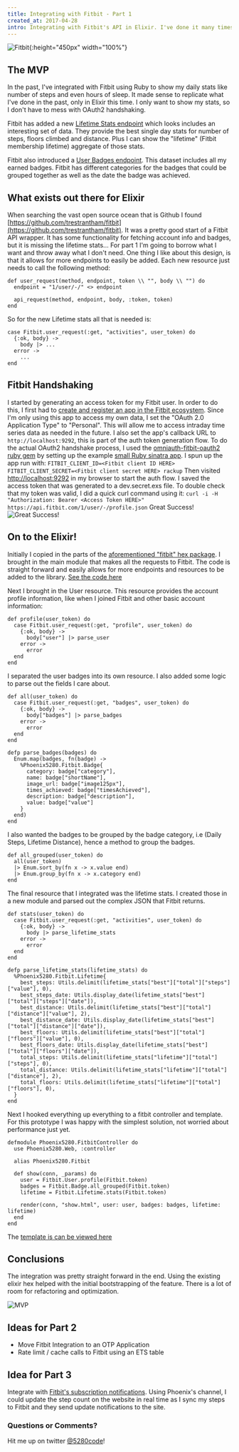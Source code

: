 ```yaml
---
title: Integrating with Fitbit - Part 1
created_at: 2017-04-28
intro: Integrating with Fitbit's API in Elixir. I've done it many times in ruby, node, and go. Time for a new language!
---
```


![Fitbit](https://s2.q4cdn.com/857130097/files/doc_downloads/Alta/Product/Fitbit-Family.jpg){:height="450px" width="100%"}

## The MVP
In the past, I've integrated with Fitbit using Ruby to show my daily stats like
number of steps and even hours of sleep. It made sense to replicate what I've
done in the past, only in Elixir this time. I only want to show my stats, so I
don't have to mess with OAuth2 handshaking.

Fitbit has added a new
[Lifetime Stats endpoint](https://dev.fitbit.com/docs/activity/#get-lifetime-stats)
which looks includes an interesting set of data. They provide the best single
day stats for number of steps, floors climbed and distance. Plus I can show the
"lifetime" (Fitbit membership lifetime) aggregate of those stats.

Fitbit also introduced a
[User Badges endpoint](https://dev.fitbit.com/docs/user/#get-badges). This
dataset includes all my earned badges.  Fitbit has different categories for the
badges that could be grouped together as well as the date the badge was
achieved.

## What exists out there for Elixir
When searching the vast open source ocean that is Github I found
[https://github.com/trestrantham/fitbit](https://github.com/trestrantham/fitbit).
It was a pretty good start of a Fitbit API wrapper. It has some functionality
for fetching account info and badges, but it is missing the lifetime stats...
For part 1 I'm going to borrow what I want and throw away what I don't need. One
thing I like about this design, is that it allows for more endpoints to easily
be added. Each new resource just needs to call the following method:

```
def user_request(method, endpoint, token \\ "", body \\ "") do
  endpoint = "1/user/-/" <> endpoint

  api_request(method, endpoint, body, :token, token)
end
```
So for the new Lifetime stats all that is needed is:
```
case Fitbit.user_request(:get, "activities", user_token) do
  {:ok, body} ->
    body |> ...
  error ->
    ...
end
```

## Fitbit Handshaking
I started by generating an access token for my Fitbit user. In order to do this,
I first had to [create and register an app in the Fitbit ecosystem](https://dev.fitbit.com/apps/new).
Since I'm only using this app to access my own data, I set the "OAuth 2.0
Application Type" to "Personal". This will allow me to access intraday time
series data as needed in the future. I also set the app's callback URL to
`http://localhost:9292`, this is part of the auth token generation flow.  To do
the actual OAuth2 handshake process, I used the [omniauth-fitbit-oauth2 ruby gem](https://github.com/codebender/omniauth-fitbit-oauth2)
by setting up the example [small Ruby sinatra app](https://github.com/codebender/omniauth-fitbit-oauth2/tree/master/example).
I spun up the app run with: `FITBIT_CLIENT_ID=<Fitbit client ID HERE> FITBIT_CLIENT_SECRET=<Fitbit client secret HERE> rackup`
Then visited [http://localhost:9292](http://localhost:9292) in my browser to
start the auth flow. I saved the access token that was generated to a
dev.secret.exs file. To double check that my token was valid, I did a quick curl
command using it: `curl -i -H "Authorization: Bearer <Access Token HERE>" https://api.fitbit.com/1/user/-/profile.json` Great Success!
![Great Success!](https://eserioblog.files.wordpress.com/2014/02/borat.jpg)


## On to the Elixir!
Initially I copied in the parts of the [aforementioned "fitbit" hex package](https://github.com/trestrantham/fitbit).
I brought in the main module that makes all the requests to Fitbit.  The code is
straight forward and easily allows for more endpoints and resources to be added
to the library.
[See the code here](https://github.com/codebender/phoenix5280/blob/47f33b55ab5f2659ad586f15b9ca042afd58d222/lib/phoenix5280/fitbit.ex)


Next I brought in the User resource.  This resource provides the account profile
information, like when I joined Fitbit and other basic account information:
```
def profile(user_token) do
  case Fitbit.user_request(:get, "profile", user_token) do
    {:ok, body} ->
      body["user"] |> parse_user
    error ->
      error
  end
end
```
I separated the user badges into its own resource. I also added some logic to
parse out the fields I care about.  
```
def all(user_token) do
  case Fitbit.user_request(:get, "badges", user_token) do
    {:ok, body} ->
      body["badges"] |> parse_badges
    error ->
      error
  end
end

defp parse_badges(badges) do
  Enum.map(badges, fn(badge) ->
    %Phoenix5280.Fitbit.Badge{
      category: badge["category"],
      name: badge["shortName"],
      image_url: badge["image125px"],
      times_achieved: badge["timesAchieved"],
      description: badge["description"],
      value: badge["value"]
    }
  end)
end
```
I also wanted the badges to be grouped by the badge category, i.e (Daily Steps,
Lifetime Distance), hence a method to group the badges.
```
def all_grouped(user_token) do
  all(user_token)
  |> Enum.sort_by(fn x -> x.value end)
  |> Enum.group_by(fn x -> x.category end)
end
```


The final resource that I integrated was the lifetime stats.  I created those in
a new module and parsed out the complex JSON that Fitbit returns.
```
def stats(user_token) do
  case Fitbit.user_request(:get, "activities", user_token) do
    {:ok, body} ->
      body |> parse_lifetime_stats
    error ->
      error
  end
end

defp parse_lifetime_stats(lifetime_stats) do
  %Phoenix5280.Fitbit.Lifetime{
    best_steps: Utils.delimit(lifetime_stats["best"]["total"]["steps"]["value"], 0),
    best_steps_date: Utils.display_date(lifetime_stats["best"]["total"]["steps"]["date"]),
    best_distance: Utils.delimit(lifetime_stats["best"]["total"]["distance"]["value"], 2),
    best_distance_date: Utils.display_date(lifetime_stats["best"]["total"]["distance"]["date"]),
    best_floors: Utils.delimit(lifetime_stats["best"]["total"]["floors"]["value"], 0),
    best_floors_date: Utils.display_date(lifetime_stats["best"]["total"]["floors"]["date"]),
    total_steps: Utils.delimit(lifetime_stats["lifetime"]["total"]["steps"], 0),
    total_distance: Utils.delimit(lifetime_stats["lifetime"]["total"]["distance"], 2),
    total_floors: Utils.delimit(lifetime_stats["lifetime"]["total"]["floors"], 0),
  }
end
```
Next I hooked everything up everything to a fitbit controller and template.  For
this prototype I was happy with the simplest solution, not worried about
performance just yet.

```
defmodule Phoenix5280.FitbitController do
  use Phoenix5280.Web, :controller

  alias Phoenix5280.Fitbit

  def show(conn, _params) do
    user = Fitbit.User.profile(Fitbit.token)
    badges = Fitbit.Badge.all_grouped(Fitbit.token)
    lifetime = Fitbit.Lifetime.stats(Fitbit.token)

    render(conn, "show.html", user: user, badges: badges, lifetime: lifetime)
  end
end
```

The [template is can be viewed here](https://github.com/codebender/phoenix5280/blob/47f33b55ab5f2659ad586f15b9ca042afd58d222/web/templates/fitbit/show.html.eex)


## Conclusions
The integration was pretty straight forward in the end.  Using the existing
elixir hex helped with the initial bootstrapping of the feature. There is a lot
of room for refactoring and optimization.

![MVP](http://www.varteq.com/wp-content/uploads/2017/03/MVP.png)


## Ideas for Part 2
- Move Fitbit Integration to an OTP Application
- Rate limit / cache calls to Fitbit using an ETS table

## Idea for Part 3
Integrate with [Fitbit's subscription notifications](https://dev.fitbit.com/docs/subscriptions/#overview).
Using Phoenix's channel, I could update the step count on the website in real
time as I sync my steps to Fitbit and they send update notifications to the
site.

### Questions or Comments?
Hit me up on twitter [@5280code](https://twitter.com/5280code)!
